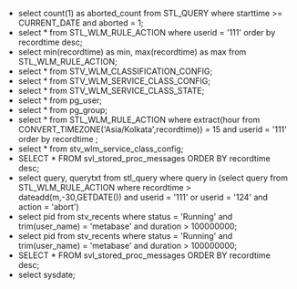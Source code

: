 * select count(1) as aborted_count from STL_QUERY where starttime >= CURRENT_DATE and aborted = 1;
* select * from STL_WLM_RULE_ACTION where userid = '111' order by recordtime desc;
* select min(recordtime) as min, max(recordtime) as max from STL_WLM_RULE_ACTION;
* select * from STV_WLM_CLASSIFICATION_CONFIG;
* select * from STV_WLM_SERVICE_CLASS_CONFIG;
* select * from STV_WLM_SERVICE_CLASS_STATE;
* select * from pg_user;
* select * from pg_group;
* select * from STL_WLM_RULE_ACTION where extract(hour from CONVERT_TIMEZONE('Asia/Kolkata',recordtime)) = 15 and userid = '111' order by recordtime ;
* select * from stv_wlm_service_class_config;
* SELECT * FROM svl_stored_proc_messages ORDER BY recordtime desc;
* select query, querytxt from stl_query where query in (select query from STL_WLM_RULE_ACTION where recordtime > dateadd(m,-30,GETDATE()) and userid = '111' or userid = '124' and action = 'abort')
* select pid from stv_recents where status = 'Running' and trim(user_name) = 'metabase' and duration > 100000000;
* select pid from stv_recents where status = 'Running' and trim(user_name) = 'metabase' and duration > 100000000;
* SELECT * FROM svl_stored_proc_messages ORDER BY recordtime desc;
* select sysdate;

